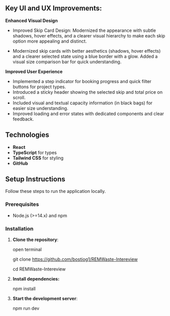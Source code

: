 ## Key UI and UX Improvements:

**Enhanced Visual Design**

- Improved Skip Card Design: Modernized the appearance with subtle shadows, hover effects, and a clearer visual hierarchy to make each skip option more appealing and distinct.

- Modernized skip cards with better aesthetics (shadows, hover effects) and a clearer selected state using a blue border with a glow. Added a visual size comparison bar for quick understanding.

**Improved User Experience**

- Implemented a step indicator for booking progress and quick filter buttons for project types. 
- Introduced a sticky header showing the selected skip and total price on scroll.
- Included visual and textual capacity information (in black bags) for easier size understanding. 
- Improved loading and error states with dedicated components and clear feedback.

## Technologies

- **React**
- **TypeScript** for types
- **Tailwind CSS** for styling
- **GitHub**

## Setup Instructions

Follow these steps to run the application locally.

### Prerequisites

- Node.js (>=14.x) and npm

### Installation

1. **Clone the repository**:

   open terminal

   git clone https://github.com/bostiog1/REMWaste-Intereview

   cd REMWaste-Intereview

2. **Install dependencies:**

   npm install

3. **Start the development server**:

   npm run dev
